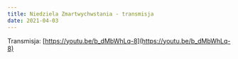 ```yaml
---
title: Niedziela Zmartwychwstania - transmisja
date: 2021-04-03
---
```


Transmisja: [https://youtu.be/b_dMbWhLq-8](https://youtu.be/b_dMbWhLq-8)
